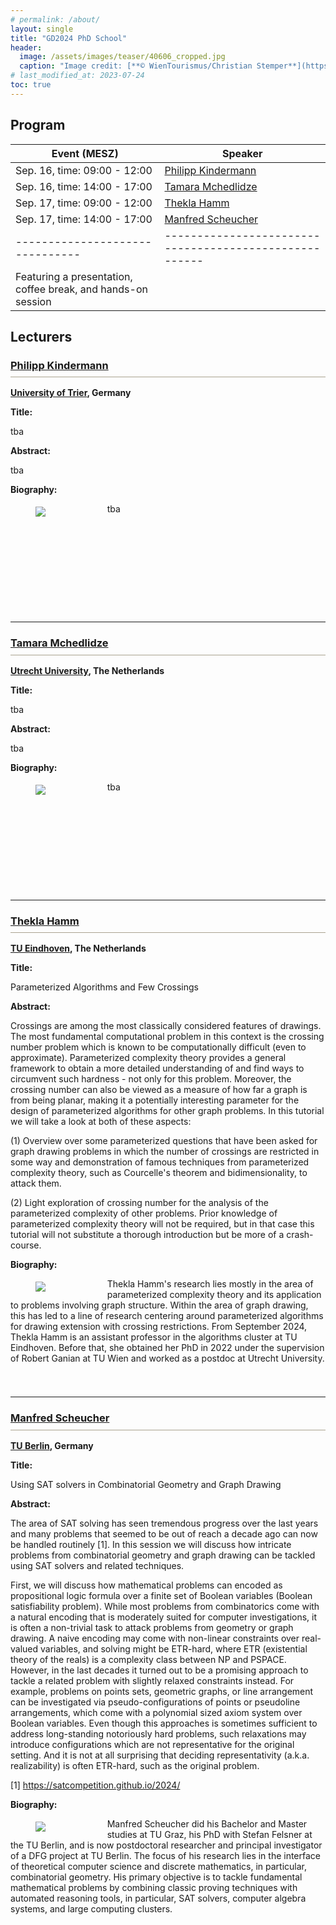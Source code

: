 ```yaml
---
# permalink: /about/
layout: single
title: "GD2024 PhD School"
header:
  image: /assets/images/teaser/40606_cropped.jpg
  caption: "Image credit: [**© WienTourismus/Christian Stemper**](https://foto.wien.info/Bild/Alle/44643)"
# last_modified_at: 2023-07-24
toc: true
---
```


<style type="text/css">
  h3 {
    padding-bottom: .5em;
    border-bottom: 1px solid #a9a28f;
  }

  div.bio {
    min-height: 175px;
  }

  div.bio > figure {
    margin-bottom: 0;
    margin-top: 5px;
    float: left;
    width: 18%;
    align: left;
    margin-right: 24px;
  }
  div.bio > figure > img {
    margin-bottom: 0;
  }

  div.bio + * {
    clear: both;
  }
</style>

## Program

| Event (MESZ)                  | Speaker                                              |
|-------------------------------|------------------------------------------------------|
| Sep. 16, time: 09:00 - 12:00  | <a href="#philipp-kindermann">Philipp Kindermann</a> |
| Sep. 16, time: 14:00 - 17:00	| <a href="#tamara-mchedlidze">Tamara Mchedlidze</a>   |
| Sep. 17, time: 09:00 - 12:00	| <a href="#thekla-hamm">Thekla Hamm</a>               |              
| Sep. 17, time: 14:00 - 17:00	| <a href="#manfred-scheucher">Manfred Scheucher</a>   |
|-------------------------------|------------------------------------------------------|
| Featuring a presentation, coffee break, and hands-on session

 
## Lecturers

### [Philipp Kindermann](https://www.uni-trier.de/en/universitaet/fachbereiche-faecher/fachbereich-iv/faecher/informatikwissenschaften/professuren/algorithmik/team/jun-prof-dr-philipp-kindermann)

<p> <strong><a href="https://www.uni-trier.de/">University of Trier</a>, Germany</strong> </p>

<p> <strong> Title: </strong> </p>
<p> tba </p>
<p> <strong> Abstract: </strong> </p>
<p> tba </p>

<p> <strong> Biography: </strong> </p>
<div class="bio">
  <figure >
  <img src="../../assets/images/lecturer/Philipp_Kindermann_cropped.jpg">
  <!-- <footer style="font-size: 12px"></footer> -->
  <!-- <figcaption>Caption goes here</figcaption> -->
</figure>
<p> tba </p>
</div>

<hr>

### [Tamara Mchedlidze](https://www.uu.nl/staff/TMtsentlintze1)
<p> <strong><a href="https://www.uu.nl/">Utrecht University</a>, The Netherlands</strong> </p>

<p> <strong> Title: </strong> </p>
<p> tba </p>
<p> <strong> Abstract: </strong> </p>
<p> tba </p>

<p> <strong> Biography: </strong> </p>
<div class="bio">
  <figure>
  <img src="../../assets/images/lecturer/Tamara_Mchedlidze_cropped.jpg">
  <!-- <footer style="font-size: 12px"></footer> -->
  <!-- <figcaption>Caption goes here</figcaption> -->
</figure>
<p> tba </p>
</div>

<hr>

### [Thekla Hamm](https://www.ac.tuwien.ac.at/people/thamm/)
<p> <strong><a href="https://www.tue.nl/">TU Eindhoven</a>, The Netherlands</strong> </p>

<p> <strong> Title: </strong> </p>
<p> Parameterized Algorithms and Few Crossings </p>
<p> <strong> Abstract: </strong> </p>
<p> Crossings are among the most classically considered features of drawings. The most fundamental computational problem in this context is the crossing number problem which is known to be computationally difficult (even to approximate). Parameterized complexity theory provides a general framework to obtain a more detailed understanding of and find ways to circumvent such hardness - not only for this problem. Moreover, the crossing number can also be viewed as a measure of how far a graph is from being planar, making it a potentially interesting parameter for the design of parameterized algorithms for other graph problems. In this tutorial we will take a look at both of these aspects:</p>
<p> (1) Overview over some parameterized questions that have been asked for graph drawing problems in which the number of crossings are restricted in some way and demonstration of famous techniques from parameterized complexity theory, such as Courcelle's theorem and bidimensionality, to attack them.</p>
<p> (2) Light exploration of crossing number for the analysis of the parameterized complexity of other problems.
Prior knowledge of parameterized complexity theory will not be required, but in that case this tutorial will not substitute a thorough introduction but be more of a crash-course. </p>

<p><strong> Biography: </strong> </p>
<div class="bio">
<figure>
  <img src="../../assets/images/lecturer/Thekla_Hamm_cropped.jpg">
  <!-- <footer style="font-size: 12px"></footer> -->
  <!-- <figcaption>Caption goes here</figcaption> -->
</figure>
<p> Thekla Hamm's research lies mostly in the area of parameterized complexity theory and its application to problems involving graph structure. Within the area of graph drawing, this has led to a line of research centering around parameterized algorithms for drawing extension with crossing restrictions. From September 2024, Thekla Hamm is an assistant professor in the algorithms cluster at TU Eindhoven. Before that, she obtained her PhD in 2022 under the supervision of Robert Ganian at TU Wien and worked as a postdoc at Utrecht University.
</p>
</div>

<hr>

### [Manfred Scheucher](https://page.math.tu-berlin.de/~scheuch/)
<p> <strong><a href="https://www.tu.berlin/">TU Berlin</a>, Germany</strong> </p>

<p> <strong> Title: </strong> </p>
<p> Using SAT solvers in Combinatorial Geometry and Graph Drawing </p>
<p> <strong> Abstract: </strong> </p>
<p> The area of SAT solving has seen tremendous progress over the last years and many problems that seemed to be out of reach a decade ago can now be handled routinely [1]. In this session we will discuss how intricate problems from combinatorial geometry and graph drawing can be tackled using SAT solvers and related techniques. </p>

<p> First, we will discuss how mathematical problems can encoded as propositional logic formula over a finite set of Boolean variables (Boolean satisfiability problem). While most problems from combinatorics come with a natural encoding that is moderately suited for computer investigations, it is often a non-trivial task to attack problems from geometry or graph drawing. A naive encoding may come with non-linear constraints over real-valued variables, and solving might be ETR-hard, where ETR (existential theory of the reals) is a complexity class between NP and PSPACE. However, in the last decades it turned out to be a promising approach to tackle a related problem with slightly relaxed constraints instead. For example, problems on points sets, geometric graphs, or line arrangement can be investigated via pseudo-configurations of points or pseudoline arrangements, which come with a polynomial sized axiom system over Boolean variables. Even though this approaches is sometimes sufficient to address long-standing notoriously hard problems, such relaxations may introduce configurations which are not representative for the original setting. And it is not at all surprising that deciding representativity (a.k.a. realizability) is often ETR-hard, such as the original problem.</p>

<p>[1] <a href="https://satcompetition.github.io/2024/">https://satcompetition.github.io/2024/</a></p>

<p> <strong> Biography: </strong> </p>
<div class="bio">
<figure>
  <img src="../../assets/images/lecturer/Manfred_Scheucher_cropped.jpg">
  <!-- <footer style="font-size: 12px"></footer> -->
  <!-- <figcaption>Caption goes here</figcaption> -->
</figure>
<p> Manfred Scheucher did his Bachelor and Master studies at TU Graz, his PhD with Stefan Felsner at the TU Berlin, and is now postdoctoral researcher and principal investigator of a DFG project at TU Berlin. The focus of his research lies in the interface of theoretical computer science and discrete mathematics, in particular, combinatorial geometry. His primary objective is to tackle fundamental mathematical problems by combining classic proving techniques with automated reasoning tools, in particular, SAT solvers, computer algebra systems, and large computing clusters. </p>
</div>
